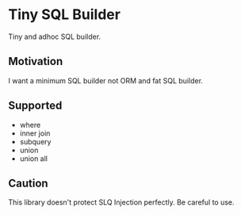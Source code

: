 # Tiny SQL Builder

Tiny and adhoc SQL builder.

## Motivation

I want a minimum SQL builder not ORM and fat SQL builder.

## Supported

- where
- inner join
- subquery
- union
- union all

## Caution

This library doesn't protect SLQ Injection perfectly. Be careful to use.
